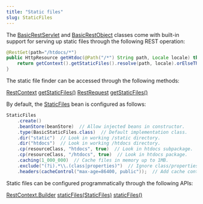 ```yaml
---
title: "Static files"
slug: StaticFiles
---
```


The <a href="/site/apidocs/org/apache/juneau/rest/servlet/BasicRestServlet.html" target="_blank">BasicRestServlet</a> and <a href="/site/apidocs/org/apache/juneau/rest/servlet/BasicRestObject.html" target="_blank">BasicRestObject</a> classes come with built-in support for serving up static files through the following REST operation:

```java
@RestGet(path="/htdocs/*")
public HttpResource getHtdoc(@Path("/*") String path, Locale locale) throws NotFound {
    return getContext().getStaticFiles().resolve(path, locale).orElseThrow(NotFound::new);
}
```

The static file finder can be accessed through the following methods:

<tree>
<node-0><java-class><a href="/site/apidocs/org/apache/juneau/rest/RestContext.html" target="_blank">RestContext</a></java-class></node-0>
<node-1><java-method><a href="/site/apidocs/org/apache/juneau/rest/RestContext.html#getStaticFiles()" target="_blank">getStaticFiles()</a></java-method></node-1>
<node-0><java-class><a href="/site/apidocs/org/apache/juneau/rest/RestRequest.html" target="_blank">RestRequest</a></java-class></node-0>
<node-1><java-method><a href="/site/apidocs/org/apache/juneau/rest/RestRequest.html#getStaticFiles()" target="_blank">getStaticFiles()</a></java-method></node-1>
</tree>

By default, the <a href="/site/apidocs/org/apache/juneau/rest/staticfile/StaticFiles.html" target="_blank">StaticFiles</a> bean is configured as
follows:

```java
StaticFiles
    .create()
    .beanStore(beanStore)  // Allow injected beans in constructor.
    .type(BasicStaticFiles.class)  // Default implementation class.
    .dir("static")  // Look in working /static directory.
    .dir("htdocs")  // Look in working /htdocs directory.
    .cp(resourceClass, "htdocs", true)  // Look in htdocs subpackage.
    .cp(resourceClass, "/htdocs", true)  // Look in htdocs package.
    .caching(1_000_000)  // Cache files in memory up to 1MB.
    .exclude("(?i).*\\.(class|properties)")  // Ignore class/properties files.
    .headers(cacheControl("max-age=86400, public"));  // Add cache control.
```

Static files can be configured programmatically through the following APIs:

<tree>
<node-0><java-class><a href="/site/apidocs/org/apache/juneau/rest/RestContext.Builder.html" target="_blank">RestContext.Builder</a></java-class></node-0>
<node-1><java-method><a href="/site/apidocs/org/apache/juneau/rest/RestContext.Builder.html#staticFiles(org.apache.juneau.rest.staticfile.StaticFiles)" target="_blank">staticFiles(StaticFiles)</a></java-method></node-1>
<node-1><java-method><a href="/site/apidocs/org/apache/juneau/rest/RestContext.Builder.html#staticFiles()" target="_blank">staticFiles()</a></java-method></node-1>
</tree>
